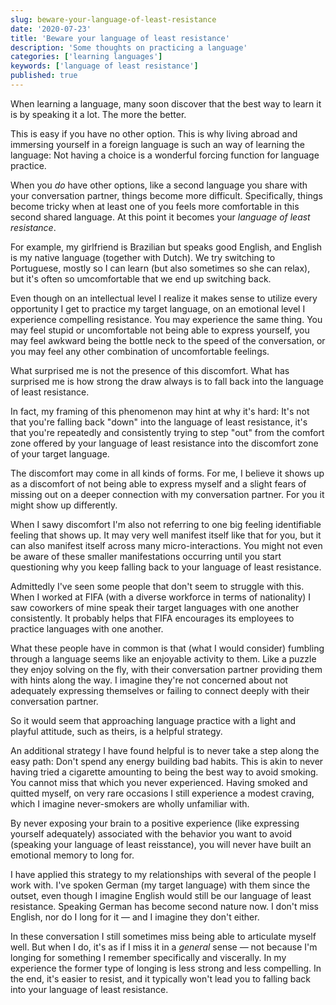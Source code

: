 ```yaml
---
slug: beware-your-language-of-least-resistance
date: '2020-07-23'
title: 'Beware your language of least resistance'
description: 'Some thoughts on practicing a language'
categories: ['learning languages']
keywords: ['language of least resistance']
published: true
---
```


When learning a language, many soon discover that the best way to learn it is by speaking it a lot. The more the better.

This is easy if you have no other option. This is why living abroad and immersing yourself in a foreign language is such an way of learning the language: Not having a choice is a wonderful forcing function for language practice.

When you _do_ have other options, like a second language you share with your conversation partner, things become more difficult. Specifically, things become tricky when at least one of you feels more comfortable in this second shared language. At this point it becomes your _language of least resistance_.

For example, my girlfriend is Brazilian but speaks good English, and English is my native language (together with Dutch). We try switching to Portuguese, mostly so I can learn (but also sometimes so she can relax), but it's often so umcomfortable that we end up switching back.

Even though on an intellectual level I realize it makes sense to utilize every opportunity I get to practice my target language, on an emotional level I experience compelling resistance. You may experience the same thing. You may feel stupid or uncomfortable not being able to express yourself, you may feel awkward being the bottle neck to the speed of the conversation, or you may feel any other combination of uncomfortable feelings.

What surprised me is not the presence of this discomfort. What has surprised me is how strong the draw always is to fall back into the language of least resistance.

In fact, my framing of this phenomenon may hint at why it's hard: It's not that you're falling back "down" into the language of least resistance, it's that you're repeatedly and consistently trying to step "out" from the comfort zone offered by your language of least resistance into the discomfort zone of your target language.

The discomfort may come in all kinds of forms. For me, I believe it shows up as a discomfort of not being able to express myself and a slight fears of missing out on a deeper connection with my conversation partner. For you it might show up differently.

When I sawy discomfort I'm also not referring to one big feeling identifiable feeling that shows up. It may very well manifest itself like that for you, but it can also manifest itself across many micro-interactions. You might not even be aware of these smaller manifestations occurring until you start questioning why you keep falling back to your language of least resistance.

Admittedly I've seen some people that don't seem to struggle with this. When I worked at FIFA (with a diverse workforce in terms of nationality) I saw coworkers of mine speak their target languages with one another consistently. It probably helps that FIFA encourages its employees to practice languages with one another.

What these people have in common is that (what I would consider) fumbling through a language seems like an enjoyable activity to them. Like a puzzle they enjoy solving on the fly, with their conversation partner providing them with hints along the way. I imagine they're not concerned about not adequately expressing themselves or failing to connect deeply with their conversation partner.

So it would seem that approaching language practice with a light and playful attitude, such as theirs, is a helpful strategy.

An additional strategy I have found helpful is to never take a step along the easy path: Don't spend any energy building bad habits. This is akin to never having tried a cigarette amounting to being the best way to avoid smoking. You cannot miss that which you never experienced. Having smoked and quitted myself, on very rare occasions I still experience a modest craving, which I imagine never-smokers are wholly unfamiliar with.

By never exposing your brain to a positive experience (like expressing yourself adequately) associated with the behavior you want to avoid (speaking your language of least reisstance), you will never have built an emotional memory to long for.

I have applied this strategy to my relationships with several of the people I work with. I've spoken German (my target language) with them since the outset, even though I imagine English would still be our language of least resistance. Speaking German has become second nature now. I don't miss English, nor do I long for it — and I imagine they don't either.

In these conversation I still sometimes miss being able to articulate myself well. But when I do, it's as if I miss it in a _general_ sense — not because I'm longing for something I remember specifically and viscerally. In my experience the former type of longing is less strong and less compelling. In the end, it's easier to resist, and it typically won't lead you to falling back into your language of least resistance.

